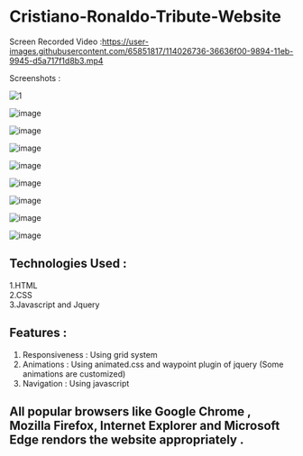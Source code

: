 
# Cristiano-Ronaldo-Tribute-Website

Screen Recorded Video :https://user-images.githubusercontent.com/65851817/114026736-36636f00-9894-11eb-9945-d5a717f1d8b3.mp4

Screenshots :

![1](https://user-images.githubusercontent.com/65851817/114030314-0322df00-9898-11eb-8fa6-7ad87368ac12.PNG)

![image](https://user-images.githubusercontent.com/65851817/114031306-df13cd80-9898-11eb-948c-bc4f70f86dc3.png)

![image](https://user-images.githubusercontent.com/65851817/114030517-25b4f800-9898-11eb-95a9-46f119475f1a.png)

![image](https://user-images.githubusercontent.com/65851817/114030672-41200300-9898-11eb-98ba-0e14ee19b2eb.png)

![image](https://user-images.githubusercontent.com/65851817/114030807-5f85fe80-9898-11eb-83f1-2dadcd0a9b49.png)

![image](https://user-images.githubusercontent.com/65851817/114030897-74fb2880-9898-11eb-9bfb-09cf586252ab.png)

![image](https://user-images.githubusercontent.com/65851817/114031031-965c1480-9898-11eb-94ee-3a5fc7769822.png)

![image](https://user-images.githubusercontent.com/65851817/114031119-b095f280-9898-11eb-9247-7dc983fc16ce.png)

![image](https://user-images.githubusercontent.com/65851817/114031189-c0add200-9898-11eb-8fa5-a6f927aec962.png)




## Technologies Used :

1.HTML  </br>
2.CSS   </br>
3.Javascript and Jquery   </br>

## Features :   </br> 

1. Responsiveness : Using grid system   </br>
2. Animations : Using  animated.css and waypoint plugin of jquery (Some animations are customized)</br>
3. Navigation : Using javascript </br>

## All popular browsers like Google Chrome , Mozilla Firefox, Internet Explorer and Microsoft Edge rendors the website appropriately .
